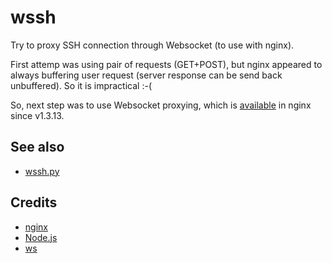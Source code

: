 # wssh

Try to proxy SSH connection through Websocket (to use with nginx).

First attemp was using pair of requests (GET+POST), but nginx appeared to always buffering
user request (server response can be send back unbuffered). So it is impractical :-(

So, next step was to use Websocket proxying, which is
[available](http://nginx.org/en/docs/http/websocket.html)
in nginx since v1.3.13.

## See also

  * [wssh.py](https://github.com/progrium/wssh)

## Credits

  * [nginx](http://nginx.org/)
  * [Node.js](http://nodejs.org/)
  * [ws](https://github.com/websockets/ws)
